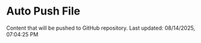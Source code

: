 # Auto Push File

Content that will be pushed to GitHub repository.
Last updated: 08/14/2025, 07:04:25 PM